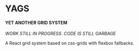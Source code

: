 # YAGS
#### YET ANOTHER GRID SYSTEM

*WORK STILL IN PROGRESS. CODE IS STILL GARBAGE*

A React grid system based on css-grids with flexbox fallbacks.

